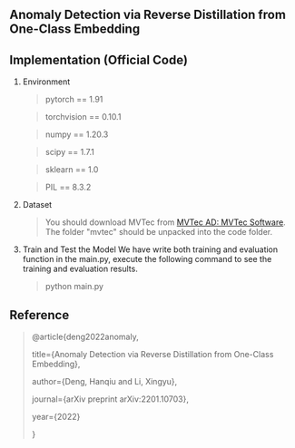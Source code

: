 ﻿## Anomaly Detection via Reverse Distillation from One-Class Embedding 
 ## Implementation (Official Code)

1. Environment
	> pytorch == 1.91
	
	> torchvision == 0.10.1
	
	> numpy == 1.20.3
	
	> scipy == 1.7.1
	
	> sklearn == 1.0
	
	> PIL == 8.3.2
2. Dataset
    > You should download MVTec from [MVTec AD: MVTec Software](https://www.mvtec.com/company/research/datasets/mvtec-ad/). The folder "mvtec" should be unpacked into the code folder.
3. Train and Test the Model
We have write both training and evaluation function in the main.py, execute the following command to see the training and evaluation results.
    > python main.py
    
 ## Reference
>@article{deng2022anomaly,    
>
>title={Anomaly Detection via Reverse Distillation from One-Class Embedding},
>
>author={Deng, Hanqiu and Li, Xingyu},
>
>journal={arXiv preprint arXiv:2201.10703},
>
>year={2022}
>
>}
